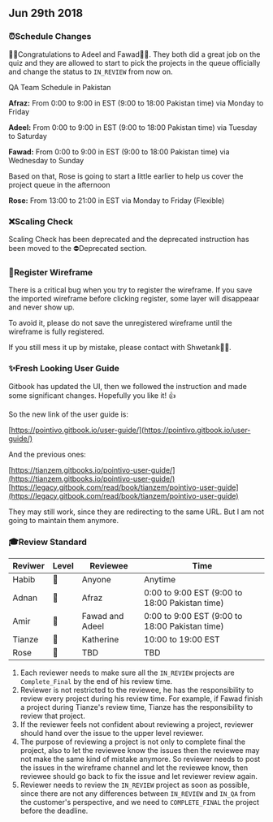 ## Jun 29th 2018

### ⏰Schedule Changes

🎉🎉Congratulations to Adeel and Fawad🎈🎈. They both did a great job on the quiz and they are allowed to start to pick the projects in the queue officially and change the status to `IN_REVIEW` from now on.

QA Team Schedule in Pakistan

**Afraz:** From 0:00 to 9:00 in EST \(9:00 to 18:00 Pakistan time\) via Monday to Friday

**Adeel:** From 0:00 to 9:00 in EST \(9:00 to 18:00 Pakistan time\) via Tuesday to Saturday

**Fawad:** From 0:00 to 9:00 in EST \(9:00 to 18:00 Pakistan time\) via Wednesday to Sunday

Based on that, Rose is going to start a little earlier to help us cover the project queue in the afternoon

**Rose:** From 13:00 to 21:00 in EST via Monday to Friday \(Flexible\)

### ❌Scaling Check

Scaling Check has been deprecated and the deprecated instruction has been moved to the ⛔Deprecated section.

### 🐛Register Wireframe

There is a critical bug when you try to register the wireframe. If you save the imported wireframe before clicking register, some layer will disappeaar and never show up.

To avoid it, please do not save the unregistered wireframe until the wireframe is fully registered.

If you still mess it up by mistake, please contact with Shwetank👨‍💻.

### ✨Fresh Looking User Guide

Gitbook has updated the UI, then we followed the instruction and made some significant changes. Hopefully you like it! 👍

So the new link of the user guide is:

[https://pointivo.gitbook.io/user-guide/](https://pointivo.gitbook.io/user-guide/)

And the previous ones:

[https://tianzem.gitbooks.io/pointivo-user-guide/](https://tianzem.gitbooks.io/pointivo-user-guide/) [https://legacy.gitbook.com/read/book/tianzem/pointivo-user-guide](https://legacy.gitbook.com/read/book/tianzem/pointivo-user-guide)

They may still work, since they are redirecting to the same URL. But I am not going to maintain them anymore.

### ‍🎓Review Standard

| **Reviwer** | **Level** | **Reviewee** | **Time** |
| --- | --- | --- | --- |
| Habib | 🥇 | Anyone | Anytime |
| Adnan | 🥈 | Afraz | 0:00 to 9:00 EST \(9:00 to 18:00 Pakistan time\) |
| Amir | 🥈 | Fawad and Adeel | 0:00 to 9:00 EST \(9:00 to 18:00 Pakistan time\) |
| Tianze | 🥈 | Katherine | 10:00 to 19:00 EST |
| Rose | 🥉 | TBD | TBD |

1. Each reviewer needs to make sure all the `IN_REVIEW` projects are `Complete_Final` by the end of his review time.
2. Reviewer is not restricted to the reviewee, he has the responsibility to review every project during his review time. For example, if Fawad finish a project during Tianze's review time, Tianze has the responsibility to review that project.
3. If the reviewer feels not confident about reviewing a project, reviewer should hand over the issue to the upper level reviewer.
4. The purpose of reviewing a project is not only to complete final the project, also to let the reviewee know the issues then the reviewee may not make the same kind of mistake anymore. So reviewer needs to post the issues in the wireframe channel and let the reviewee know, then reviewee should go back to fix the issue and let reviewer review again.
5. Reviewer needs to review the `IN_REVIEW` project as soon as possible, since there are not any differences between `IN_REVIEW` and `IN_QA` from the customer's perspective, and we need to `COMPLETE_FINAL` the project before the deadline.

